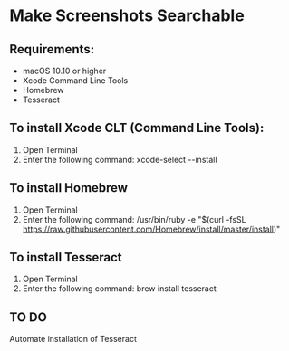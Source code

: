 # Make Screenshots Searchable

## Requirements:
* macOS 10.10 or higher
* Xcode Command Line Tools
* Homebrew
* Tesseract

## To install Xcode CLT (Command Line Tools):
1. Open Terminal
2. Enter the following command: xcode-select --install

## To install Homebrew
1. Open Terminal
2. Enter the following command: /usr/bin/ruby -e "$(curl -fsSL https://raw.githubusercontent.com/Homebrew/install/master/install)"

## To install Tesseract
1. Open Terminal
2. Enter the following command: brew install tesseract


## TO DO
Automate installation of Tesseract
